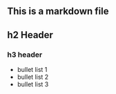 ## This is a markdown file

## h2 Header
### h3 header
* bullet list 1
* bullet list 2
* bullet list 3
 
